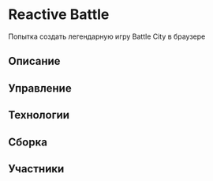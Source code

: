 # Reactive Battle
Попытка создать легендарную игру Battle City в браузере

## Описание

## Управление

## Технологии

## Сборка

## Участники
